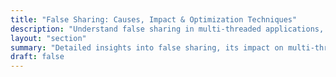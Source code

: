 ```yaml
---
title: "False Sharing: Causes, Impact & Optimization Techniques"
description: "Understand false sharing in multi-threaded applications, how it degrades performance, and optimization strategies to minimize cache contention and improve CPU efficiency."
layout: "section"
summary: "Detailed insights into false sharing, its impact on multi-threaded performance, and techniques to reduce cache line conflicts for high-performance computing."
draft: false
---
```

